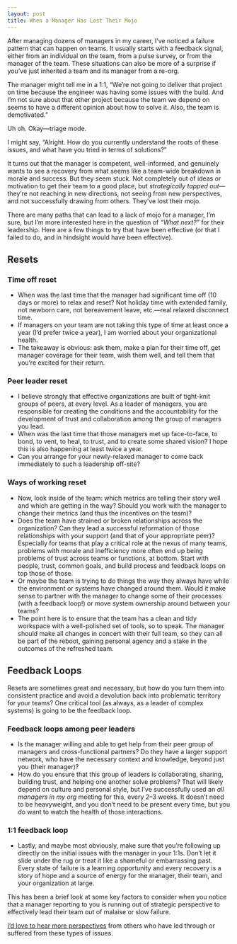 ```yaml
---
layout: post
title: When a Manager Has Lost Their Mojo
---
```


After managing dozens of managers in my career, I’ve noticed a failure pattern
that can happen on teams. It usually starts with a feedback signal, either from
an individual on the team, from a pulse survey, or from the manager of the team.
These situations can also be more of a surprise if you’ve just inherited a team
and its manager from a re-org.

The manager might tell me in a 1:1, “We’re not going to deliver that project on
time because the engineer was having some issues with the build. And I’m not
sure about that other project because the team we depend on seems to have a
different opinion about how to solve it. Also, the team is demotivated.”

Uh oh. Okay—triage mode.

I might say, “Alright. How do you currently understand the roots of these
issues, and what have you tried in terms of solutions?”

It turns out that the manager is competent, well-informed, and genuinely wants
to see a recovery from what seems like a team-wide breakdown in morale and
success. But they seem stuck. Not completely out of ideas or motivation to get
their team to a good place, but *strategically tapped out*—they’re not reaching
in new directions, not seeing from new perspectives, and not successfully
drawing from others. They’ve lost their mojo.

There are many paths that can lead to a lack of mojo for a manager, I’m sure,
but I’m more interested here in the question of *“What next?”* for their
leadership. Here are a few things to try that have been effective (or that I
failed to do, and in hindsight would have been effective).

## Resets

### Time off reset

* When was the last time that the manager had significant
  time off (10 days or more) to relax and reset? Not holiday time with extended
  family, not newborn care, not bereavement leave, etc.—real relaxed disconnect
  time.
* If managers on your team are not taking this type of time at least once a year
  (I’d prefer twice a year), I am worried about your organizational health.
* The takeaway is obvious: ask them, make a plan for their time off, get manager
  coverage for their team, wish them well, and tell them that you’re excited for
  their return.

### Peer leader reset

* I believe strongly that effective organizations are
  built of tight-knit groups of peers, at every level. As a leader of managers,
  you are responsible for creating the conditions and the accountability for the
  development of trust and collaboration among the group of managers you lead.
* When was the last time that those managers met up face-to-face, to bond, to
  vent, to heal, to trust, and to create some shared vision? I hope this is also
  happening at least twice a year.
* Can you arrange for your newly-relaxed manager to come back immediately to
  such a leadership off-site?

### Ways of working reset

* Now, look inside of the team: which metrics are
  telling their story well and which are getting in the way? Should you work
  with the manager to change their metrics (and thus the incentives on the
  team)?
* Does the team have strained or broken relationships across the organization?
  Can they lead a successful reformation of those relationships with your
  support (and that of your appropriate peer)? Especially for teams that play a
  critical role at the nexus of many teams, problems with morale and
  inefficiency more often end up being problems of trust across teams or
  functions, at bottom. Start with people, trust, common goals, and build
  process and feedback loops on top those of those.
* Or maybe the team is trying to do things the way they always have while the
  environment or systems have changed around them. Would it make sense to
  partner with the manager to change some of their processes (with a feedback
  loop!) or move system ownership around between your teams?
* The point here is to ensure that the team has a clean and tidy workspace with
  a well-polished set of tools, so to speak. The manager should make all changes
  in concert with their full team, so they can all be part of the reboot,
  gaining personal agency and a stake in the outcomes of the refreshed team.

## Feedback Loops

Resets are sometimes great and necessary, but how do you turn them into
consistent practice and avoid a devolution back into problematic territory for
your teams? One 	critical tool (as always, as a leader of complex systems) is
going to be the feedback loop.

### Feedback loops among peer leaders

* Is the manager willing and able to get
  help from their peer group of managers and cross-functional partners? Do they
  have a larger support network, who have the necessary context and knowledge,
  beyond just you (their manager)?
* How do you ensure that this group of leaders is collaborating, sharing,
  building trust, and helping one another solve problems? That will likely
  depend on culture and personal style, but I’ve successfully used an *all
  managers in my org* meeting for this, every 2–3 weeks. It doesn’t need to be
  heavyweight, and you don’t need to be present every time, but you do want to
  watch the health of those interactions.

### 1:1 feedback loop

* Lastly, and maybe most obviously, make sure that
  you’re following up directly on the initial issues with the manager in your
  1:1s. Don’t let it slide under the rug or treat it like a shameful or
  embarrassing past. Every state of failure is a learning opportunity and every
  recovery is a story of hope and a source of energy for the manager, their
  team, and your organization at large.

This has been a brief look at some key factors to consider when you notice that
a manager reporting to you is running out of strategic perspective to
effectively lead their team out of malaise or slow failure.

[I’d love to hear more perspectives][MA] from others who have led through or
suffered from these types of issues.

[MA]: https://atx.pub/@h3h
